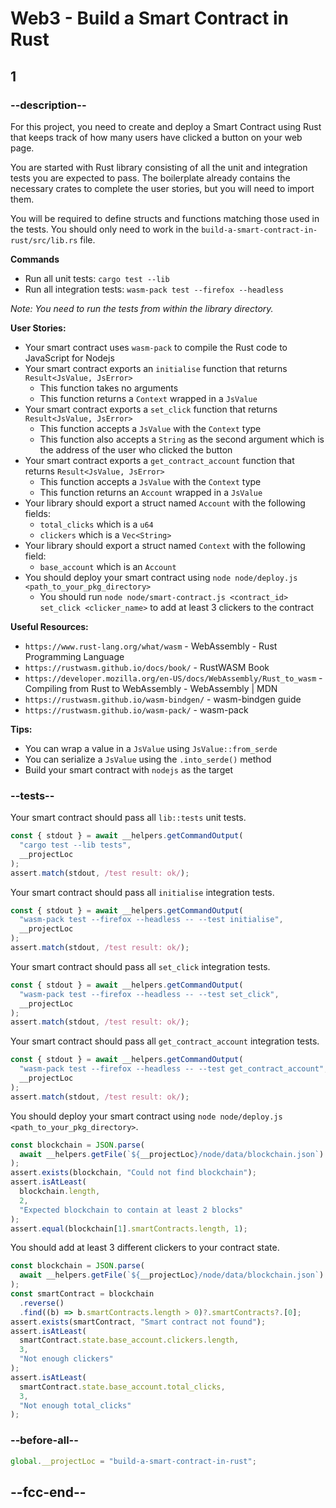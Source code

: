 # Web3 - Build a Smart Contract in Rust

## 1

### --description--

For this project, you need to create and deploy a Smart Contract using Rust that keeps track of how many users have clicked a button on your web page.

You are started with Rust library consisting of all the unit and integration tests you are expected to pass. The boilerplate already contains the necessary crates to complete the user stories, but you will need to import them.

You will be required to define structs and functions matching those used in the tests. You should only need to work in the `build-a-smart-contract-in-rust/src/lib.rs` file.

**Commands**

- Run all unit tests: `cargo test --lib`
- Run all integration tests: `wasm-pack test --firefox --headless`

_Note: You need to run the tests from within the library directory._

**User Stories:**

- Your smart contract uses `wasm-pack` to compile the Rust code to JavaScript for Nodejs
- Your smart contract exports an `initialise` function that returns `Result<JsValue, JsError>`
  - This function takes no arguments
  - This function returns a `Context` wrapped in a `JsValue`
- Your smart contract exports a `set_click` function that returns `Result<JsValue, JsError>`
  - This function accepts a `JsValue` with the `Context` type
  - This function also accepts a `String` as the second argument which is the address of the user who clicked the button
- Your smart contract exports a `get_contract_account` function that returns `Result<JsValue, JsError>`
  - This function accepts a `JsValue` with the `Context` type
  - This function returns an `Account` wrapped in a `JsValue`
- Your library should export a struct named `Account` with the following fields:
  - `total_clicks` which is a `u64`
  - `clickers` which is a `Vec<String>`
- Your library should export a struct named `Context` with the following field:
  - `base_account` which is an `Account`
- You should deploy your smart contract using `node node/deploy.js <path_to_your_pkg_directory>`
  - You should run `node node/smart-contract.js <contract_id> set_click <clicker_name>` to add at least 3 clickers to the contract

**Useful Resources:**

- `https://www.rust-lang.org/what/wasm` - WebAssembly - Rust Programming Language
- `https://rustwasm.github.io/docs/book/` - RustWASM Book
- `https://developer.mozilla.org/en-US/docs/WebAssembly/Rust_to_wasm` - Compiling from Rust to WebAssembly - WebAssembly | MDN
- `https://rustwasm.github.io/wasm-bindgen/` - wasm-bindgen guide
- `https://rustwasm.github.io/wasm-pack/` - wasm-pack

**Tips:**

- You can wrap a value in a `JsValue` using `JsValue::from_serde`
- You can serialize a `JsValue` using the `.into_serde()` method
- Build your smart contract with `nodejs` as the target

### --tests--

Your smart contract should pass all `lib::tests` unit tests.

```js
const { stdout } = await __helpers.getCommandOutput(
  "cargo test --lib tests",
  __projectLoc
);
assert.match(stdout, /test result: ok/);
```

Your smart contract should pass all `initialise` integration tests.

```js
const { stdout } = await __helpers.getCommandOutput(
  "wasm-pack test --firefox --headless -- --test initialise",
  __projectLoc
);
assert.match(stdout, /test result: ok/);
```

Your smart contract should pass all `set_click` integration tests.

```js
const { stdout } = await __helpers.getCommandOutput(
  "wasm-pack test --firefox --headless -- --test set_click",
  __projectLoc
);
assert.match(stdout, /test result: ok/);
```

Your smart contract should pass all `get_contract_account` integration tests.

```js
const { stdout } = await __helpers.getCommandOutput(
  "wasm-pack test --firefox --headless -- --test get_contract_account",
  __projectLoc
);
assert.match(stdout, /test result: ok/);
```

You should deploy your smart contract using `node node/deploy.js <path_to_your_pkg_directory>`.

```js
const blockchain = JSON.parse(
  await __helpers.getFile(`${__projectLoc}/node/data/blockchain.json`)
);
assert.exists(blockchain, "Could not find blockchain");
assert.isAtLeast(
  blockchain.length,
  2,
  "Expected blockchain to contain at least 2 blocks"
);
assert.equal(blockchain[1].smartContracts.length, 1);
```

You should add at least 3 different clickers to your contract state.

```js
const blockchain = JSON.parse(
  await __helpers.getFile(`${__projectLoc}/node/data/blockchain.json`)
);
const smartContract = blockchain
  .reverse()
  .find((b) => b.smartContracts.length > 0)?.smartContracts?.[0];
assert.exists(smartContract, "Smart contract not found");
assert.isAtLeast(
  smartContract.state.base_account.clickers.length,
  3,
  "Not enough clickers"
);
assert.isAtLeast(
  smartContract.state.base_account.total_clicks,
  3,
  "Not enough total_clicks"
);
```

### --before-all--

```js
global.__projectLoc = "build-a-smart-contract-in-rust";
```

## --fcc-end--
